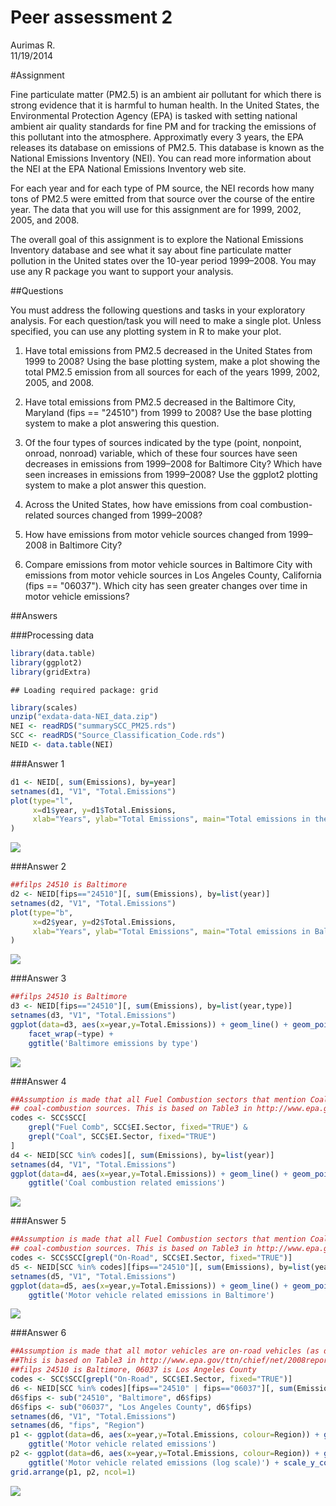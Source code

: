 # Peer assessment 2
Aurimas R.  
11/19/2014  

#Assignment

Fine particulate matter (PM2.5) is an ambient air pollutant for which there is strong evidence that it is harmful to human health. In the United States, the Environmental Protection Agency (EPA) is tasked with setting national ambient air quality standards for fine PM and for tracking the emissions of this pollutant into the atmosphere. Approximatly every 3 years, the EPA releases its database on emissions of PM2.5. This database is known as the National Emissions Inventory (NEI). You can read more information about the NEI at the EPA National Emissions Inventory web site.

For each year and for each type of PM source, the NEI records how many tons of PM2.5 were emitted from that source over the course of the entire year. The data that you will use for this assignment are for 1999, 2002, 2005, and 2008.

The overall goal of this assignment is to explore the National Emissions Inventory database and see what it say about fine particulate matter pollution in the United states over the 10-year period 1999–2008. You may use any R package you want to support your analysis.

##Questions

You must address the following questions and tasks in your exploratory analysis. For each question/task you will need to make a single plot. Unless specified, you can use any plotting system in R to make your plot.

1. Have total emissions from PM2.5 decreased in the United States from 1999 to 2008? Using the base plotting system, make a plot showing the total PM2.5 emission from all sources for each of the years 1999, 2002, 2005, and 2008.

2. Have total emissions from PM2.5 decreased in the Baltimore City, Maryland (fips == "24510") from 1999 to 2008? Use the base plotting system to make a plot answering this question.

3. Of the four types of sources indicated by the type (point, nonpoint, onroad, nonroad) variable, which of these four sources have seen decreases in emissions from 1999–2008 for Baltimore City? Which have seen increases in emissions from 1999–2008? Use the ggplot2 plotting system to make a plot answer this question.

4. Across the United States, how have emissions from coal combustion-related sources changed from 1999–2008?

5. How have emissions from motor vehicle sources changed from 1999–2008 in Baltimore City?

6. Compare emissions from motor vehicle sources in Baltimore City with emissions from motor vehicle sources in Los Angeles County, California (fips == "06037"). Which city has seen greater changes over time in motor vehicle emissions?

##Answers

###Processing data


```r
library(data.table)
library(ggplot2)
library(gridExtra)
```

```
## Loading required package: grid
```

```r
library(scales)
unzip("exdata-data-NEI_data.zip")
NEI <- readRDS("summarySCC_PM25.rds")
SCC <- readRDS("Source_Classification_Code.rds")
NEID <- data.table(NEI)
```

###Answer 1


```r
d1 <- NEID[, sum(Emissions), by=year]
setnames(d1, "V1", "Total.Emissions")
plot(type="l", 
     x=d1$year, y=d1$Total.Emissions, 
     xlab="Years", ylab="Total Emissions", main="Total emissions in the U.S."
)
```

![](./README_files/figure-html/unnamed-chunk-2-1.png) 

###Answer 2


```r
##filps 24510 is Baltimore
d2 <- NEID[fips=="24510"][, sum(Emissions), by=list(year)]
setnames(d2, "V1", "Total.Emissions")
plot(type="b", 
     x=d2$year, y=d2$Total.Emissions, 
     xlab="Years", ylab="Total Emissions", main="Total emissions in Baltimore"
)
```

![](./README_files/figure-html/unnamed-chunk-3-1.png) 

###Answer 3


```r
##filps 24510 is Baltimore
d3 <- NEID[fips=="24510"][, sum(Emissions), by=list(year,type)]
setnames(d3, "V1", "Total.Emissions")
ggplot(data=d3, aes(x=year,y=Total.Emissions)) + geom_line() + geom_point() +
    facet_wrap(~type) +
    ggtitle('Baltimore emissions by type')
```

![](./README_files/figure-html/unnamed-chunk-4-1.png) 

###Answer 4


```r
##Assumption is made that all Fuel Combustion sectors that mention Coal should capture all 
## coal-combustion sources. This is based on Table3 in http://www.epa.gov/ttn/chief/net/2008report.pdf
codes <- SCC$SCC[
    grepl("Fuel Comb", SCC$EI.Sector, fixed="TRUE") & 
    grepl("Coal", SCC$EI.Sector, fixed="TRUE")
]
d4 <- NEID[SCC %in% codes][, sum(Emissions), by=list(year)]
setnames(d4, "V1", "Total.Emissions")
ggplot(data=d4, aes(x=year,y=Total.Emissions)) + geom_line() + geom_point() +
    ggtitle('Coal combustion related emissions')
```

![](./README_files/figure-html/unnamed-chunk-5-1.png) 

###Answer 5


```r
##Assumption is made that all Fuel Combustion sectors that mention Coal should capture all 
## coal-combustion sources. This is based on Table3 in http://www.epa.gov/ttn/chief/net/2008report.pdf
codes <- SCC$SCC[grepl("On-Road", SCC$EI.Sector, fixed="TRUE")]
d5 <- NEID[SCC %in% codes][fips=="24510"][, sum(Emissions), by=list(year)]
setnames(d5, "V1", "Total.Emissions")
ggplot(data=d5, aes(x=year,y=Total.Emissions)) + geom_line() + geom_point() +
    ggtitle('Motor vehicle related emissions in Baltimore')
```

![](./README_files/figure-html/unnamed-chunk-6-1.png) 

###Answer 6


```r
##Assumption is made that all motor vehicles are on-road vehicles (as defined in Sector60 class.). 
##This is based on Table3 in http://www.epa.gov/ttn/chief/net/2008report.pdf
##filps 24510 is Baltimore, 06037 is Los Angeles County
codes <- SCC$SCC[grepl("On-Road", SCC$EI.Sector, fixed="TRUE")]
d6 <- NEID[SCC %in% codes][fips=="24510" | fips=="06037"][, sum(Emissions), by=list(year, fips)]
d6$fips <- sub("24510", "Baltimore", d6$fips)
d6$fips <- sub("06037", "Los Angeles County", d6$fips)
setnames(d6, "V1", "Total.Emissions")
setnames(d6, "fips", "Region")
p1 <- ggplot(data=d6, aes(x=year,y=Total.Emissions, colour=Region)) + geom_line(aes(group=Region)) + geom_point() +
    ggtitle('Motor vehicle related emissions')
p2 <- ggplot(data=d6, aes(x=year,y=Total.Emissions, colour=Region)) + geom_line(aes(group=Region)) + geom_point() +
    ggtitle('Motor vehicle related emissions (log scale)') + scale_y_continuous(trans=log10_trans())
grid.arrange(p1, p2, ncol=1)
```

![](./README_files/figure-html/unnamed-chunk-7-1.png) 
